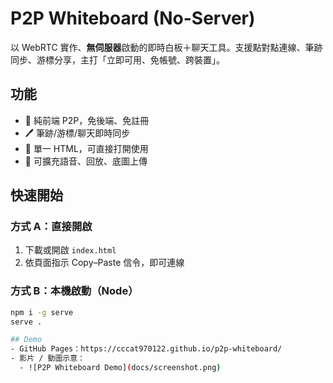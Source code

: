 # P2P Whiteboard (No-Server)

以 WebRTC 實作、**無伺服器**啟動的即時白板＋聊天工具。支援點對點連線、筆跡同步、游標分享，主打「立即可用、免帳號、跨裝置」。

## 功能
- 🚀 純前端 P2P，免後端、免註冊
- 🖊️ 筆跡/游標/聊天即時同步
- 📱 單一 HTML，可直接打開使用
- 🔧 可擴充語音、回放、底圖上傳

## 快速開始
### 方式 A：直接開啟
1. 下載或開啟 `index.html`
2. 依頁面指示 Copy–Paste 信令，即可連線

### 方式 B：本機啟動（Node）
```bash
npm i -g serve
serve .

## Demo
- GitHub Pages：https://cccat970122.github.io/p2p-whiteboard/
- 影片 / 動圖示意：
  - ![P2P Whiteboard Demo](docs/screenshot.png)
